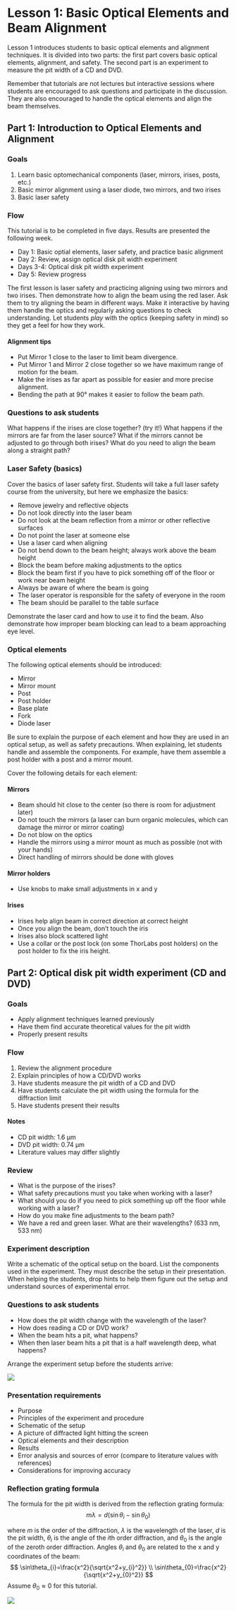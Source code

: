 # Lesson 1: Basic Optical Elements and Beam Alignment

Lesson 1 introduces students to basic optical elements and alignment techniques.
It is divided into two parts: the first part covers basic optical elements, alignment, and safety.
The second part is an experiment to measure the pit width of a CD and DVD.

Remember that tutorials are not lectures but interactive sessions
where students are encouraged to ask questions and participate in the discussion.
They are also encouraged to handle the optical elements and align the beam themselves.


## Part 1: Introduction to Optical Elements and Alignment

### Goals

1. Learn basic optomechanical components (laser, mirrors, irises, posts, etc.)
2. Basic mirror alignment using a laser diode, two mirrors, and two irises
3. Basic laser safety


### Flow
This tutorial is to be completed in five days. Results are presented the following week.

- Day 1: Basic optial elements, laser safety, and practice basic alignment
- Day 2: Review, assign optical disk pit width experiment
- Days 3-4: Optical disk pit width experiment
- Day 5: Review progress

The first lesson is laser safety and practicing aligning using two mirrors and two irises.
Then demonstrate how to align the beam using the red laser.
Ask them to try aligning the beam in different ways.
Make it interactive by having them handle the optics and regularly asking questions to check understanding.
Let students *play* with the optics (keeping safety in mind) so they get a feel for how they work.

#### Alignment tips
- Put Mirror 1 close to the laser to limit beam divergence.
- Put Mirror 1 and Mirror 2 close together so we have maximum range of motion for the beam.
- Make the irises as far apart as possible for easier and more precise alignment.
- Bending the path at 90° makes it easier to follow the beam path.

### Questions to ask students
What happens if the irises are close together? (try it!)
What happens if the mirrors are far from the laser source?
What if the mirrors cannot be adjusted to go through both irises?
What do you need to align the beam along a straight path?


### Laser Safety (basics)

Cover the basics of laser safety first.
Students will take a full laser safety course from the university, but here we emphasize the basics:

- Remove jewelry and reflective objects
- Do not look directly into the laser beam
- Do not look at the beam reflection from a mirror or other reflective surfaces
- Do not point the laser at someone else
- Use a laser card when aligning
- Do not bend down to the beam height; always work above the beam height
- Block the beam before making adjustments to the optics
- Block the beam first if you have to pick something off of the floor or work near beam height
- Always be aware of where the beam is going
- The laser operator is responsible for the safety of everyone in the room
- The beam should be parallel to the table surface

Demonstrate the laser card and how to use it to find the beam.
Also demonstrate how improper beam blocking can lead to a beam approaching eye level.


### Optical elements

The following optical elements should be introduced:
- Mirror
- Mirror mount
- Post
- Post holder
- Base plate
- Fork
- Diode laser

Be sure to explain the purpose of each element and how they are used in an optical setup, as well as safety precautions.
When explaining, let students handle and assemble the components.
For example, have them assemble a post holder with a post and a mirror mount.

Cover the following details for each element:

#### Mirrors
- Beam should hit close to the center (so there is room for adjustment later)
- Do not touch the mirrors (a laser can burn organic molecules, which can damage the mirror or mirror coating)
- Do not blow on the optics
- Handle the mirrors using a mirror mount as much as possible (not with your hands)
- Direct handling of mirrors should be done with gloves

#### Mirror holders
- Use knobs to make small adjustments in x and y

#### Irises
- Irises help align beam in correct direction at correct height
- Once you align the beam, don’t touch the iris
- Irises also block scattered light
- Use a collar or the post lock (on some ThorLabs post holders) on the post holder to fix the iris height.



## Part 2: Optical disk pit width experiment (CD and DVD)

### Goals
- Apply alignment techniques learned previously
- Have them find accurate theoretical values for the pit width
- Properly present results

### Flow
1. Review the alignment procedure
2. Explain principles of how a CD/DVD works
3. Have students measure the pit width of a CD and DVD
4. Have students calculate the pit width using the formula for the diffraction limit
5. Have students present their results

#### Notes
- CD pit width: 1.6 μm
- DVD pit width: 0.74 μm
- Literature values may differ slightly


### Review
- What is the purpose of the irises?
- What safety precautions must you take when working with a laser?
- What should you do if you need to pick something up off the floor while working with a laser?
- How do you make fine adjustments to the beam path?
- We have a red and green laser. What are their wavelengths? (633 nm, 533 nm)

### Experiment description

Write a schematic of the optical setup on the board.
List the components used in the experiment.
They must describe the setup in their presentation.
When helping the students, drop hints to help them figure out the setup and understand sources of experimental error.


### Questions to ask students

- How does the pit width change with the wavelength of the laser?
- How does reading a CD or DVD work?
- When the beam hits a pit, what happens?
- When then laser beam hits a pit that is a half wavelength deep, what happens?

Arrange the experiment setup before the students arrive:

![](../images/lesson01_setup.jpg)

### Presentation requirements

- Purpose
- Principles of the experiment and procedure
- Schematic of the setup
- A picture of diffracted light hitting the screen
- Optical elements and their description
- Results
- Error analysis and sources of error (compare to literature values with references)
- Considerations for improving accuracy

### Reflection grating formula

The formula for the pit width is derived from the reflection grating formula:
$$m\lambda = d(\sin\theta_{i}-\sin\theta_{0})$$
    
where $m$ is the order of the diffraction, $\lambda$ is the wavelength of the laser, $d$ is the pit width, $\theta_{i}$ is the angle of the $i$th order diffraction, and $\theta_{0}$ is the angle of the zeroth order diffraction.
Angles $\theta_{i}$ and $\theta_{0}$ are related to the x and y coordinates of the beam:
$$
\sin\theta_{i}=\frac{x^2}{\sqrt{x^2+y_{i}^2}} \\
\sin\theta_{0}=\frac{x^2}{\sqrt{x^2+y_{0}^2}}
$$
Assume $\theta_0 \approx 0$ for this tutorial.

![](../images/lesson01_track_pitch.jpg)
